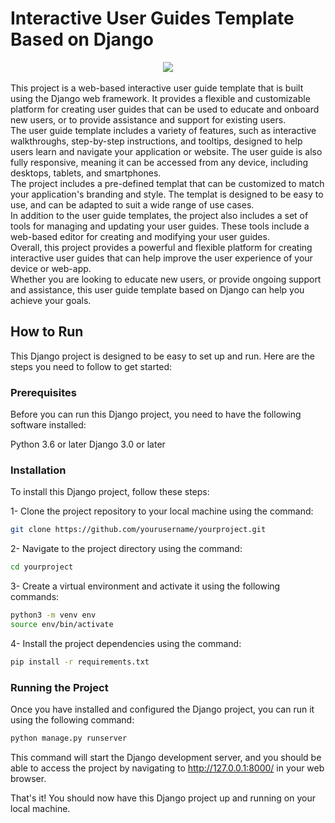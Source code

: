 # Interactive User Guides Template Based on Django

<div align="center">
<img src="https://img.shields.io/badge/Django-092E20?style=for-the-badge&logo=django&logoColor=white" target="_blank" /></div>
</br>
This project is a web-based interactive user guide template that is built using the Django web framework. It provides a flexible and customizable platform for creating user guides that can be used to educate and onboard new users, or to provide assistance and support for existing users.
</br>
The user guide template includes a variety of features, such as interactive walkthroughs, step-by-step instructions, and tooltips, designed to help users learn and navigate your application or website. The user guide is also fully responsive, meaning it can be accessed from any device, including desktops, tablets, and smartphones.
</br>
The project includes a pre-defined templat that can be customized to match your application's branding and style. The templat is designed to be easy to use, and can be adapted to suit a wide range of use cases.
</br>
In addition to the user guide templates, the project also includes a set of tools for managing and updating your user guides. These tools include a web-based editor for creating and modifying your user guides.
</br>
Overall, this project provides a powerful and flexible platform for creating interactive user guides that can help improve the user experience of your device or web-app. 
</br>
Whether you are looking to educate new users, or provide ongoing support and assistance, this user guide template based on Django can help you achieve your goals.
</br>

## How to Run

This Django project is designed to be easy to set up and run. Here are the steps you need to follow to get started:

### Prerequisites
Before you can run this Django project, you need to have the following software installed:

Python 3.6 or later
Django 3.0 or later

### Installation

To install this Django project, follow these steps:

1- Clone the project repository to your local machine using the command:
```sh
git clone https://github.com/yourusername/yourproject.git
```
2- Navigate to the project directory using the command:
```sh
cd yourproject
```
3- Create a virtual environment and activate it using the following commands:
```sh
python3 -m venv env
source env/bin/activate
```
4- Install the project dependencies using the command:
```sh
pip install -r requirements.txt
```
### Running the Project

Once you have installed and configured the Django project, you can run it using the following command:
```sh
python manage.py runserver
```

This command will start the Django development server, and you should be able to access the project by navigating to http://127.0.0.1:8000/ in your web browser.

That's it! You should now have this Django project up and running on your local machine.


